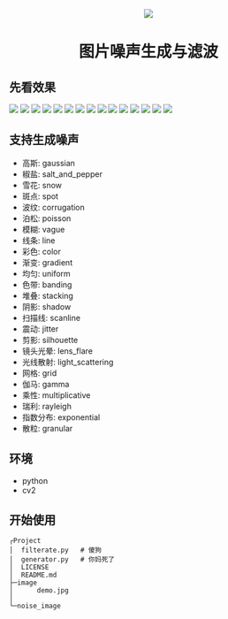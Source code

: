 <div align="center"><img src="https://s2.loli.net/2023/11/08/yhqKHotF4Rk3276.jpg"></div>
<div align="center"><h1>图片噪声生成与滤波</h1></div>

## 先看效果

<a href="https://smms.app/image/SQ3YhrsePCno2E8" target="_blank"><img src="https://s2.loli.net/2023/11/08/SQ3YhrsePCno2E8.jpg" ></a>
<a href="https://smms.app/image/Um1zMvlkgSGsC26" target="_blank"><img src="https://s2.loli.net/2023/11/08/Um1zMvlkgSGsC26.jpg" ></a>
<a href="https://smms.app/image/v1AdDPwUX2siBQW" target="_blank"><img src="https://s2.loli.net/2023/11/08/v1AdDPwUX2siBQW.jpg" ></a>
<a href="https://smms.app/image/WqQs3t9KeDYyGNu" target="_blank"><img src="https://s2.loli.net/2023/11/08/WqQs3t9KeDYyGNu.jpg" ></a>
<a href="https://smms.app/image/AlbG51L7mHcEFpQ" target="_blank"><img src="https://s2.loli.net/2023/11/08/AlbG51L7mHcEFpQ.jpg" ></a>
<a href="https://smms.app/image/S7rJVMxYD9qPcbd" target="_blank"><img src="https://s2.loli.net/2023/11/08/S7rJVMxYD9qPcbd.jpg" ></a>
<a href="https://smms.app/image/IXeQnAiEHp1tZ4o" target="_blank"><img src="https://s2.loli.net/2023/11/08/IXeQnAiEHp1tZ4o.jpg" ></a>
<a href="https://smms.app/image/5TD6lOSU8ABHjQy" target="_blank"><img src="https://s2.loli.net/2023/11/08/5TD6lOSU8ABHjQy.jpg" ></a>
<a href="https://smms.app/image/DoU43ZETNzI6vmQ" target="_blank"><img src="https://s2.loli.net/2023/11/08/DoU43ZETNzI6vmQ.jpg" ></a>
<a href="https://smms.app/image/uAUOJ3ZyRbMeK7G" target="_blank"><img src="https://s2.loli.net/2023/11/08/uAUOJ3ZyRbMeK7G.jpg" ></a>
<a href="https://smms.app/image/KNmHhpuCU9LxSEG" target="_blank"><img src="https://s2.loli.net/2023/11/08/KNmHhpuCU9LxSEG.jpg" ></a>
<a href="https://smms.app/image/hsB162jdQHwReT9" target="_blank"><img src="https://s2.loli.net/2023/11/08/hsB162jdQHwReT9.jpg" ></a>
<a href="https://smms.app/image/b9UWQDveXlcpCyK" target="_blank"><img src="https://s2.loli.net/2023/11/08/b9UWQDveXlcpCyK.jpg" ></a>
<a href="https://smms.app/image/LaZMIGF75UfNDAb" target="_blank"><img src="https://s2.loli.net/2023/11/08/LaZMIGF75UfNDAb.jpg" ></a>
<a href="https://smms.app/image/geMk9K7c8AUDBFE" target="_blank"><img src="https://s2.loli.net/2023/11/08/geMk9K7c8AUDBFE.jpg" ></a>

## 支持生成噪声

- 高斯: gaussian
- 椒盐: salt_and_pepper
- 雪花: snow
- 斑点: spot
- 波纹: corrugation
- 泊松: poisson
- 模糊: vague
- 线条: line
- 彩色: color
- 渐变: gradient
- 均匀: uniform
- 色带: banding
- 堆叠: stacking
- 阴影: shadow
- 扫描线: scanline
- 震动: jitter
- 剪影: silhouette
- 镜头光晕: lens_flare
- 光线散射: light_scattering
- 网格: grid
- 伽马: gamma
- 乘性: multiplicative
- 瑞利: rayleigh
- 指数分布: exponential
- 散粒: granular

## 环境

- python
- cv2

## 开始使用

```shell
┌Project
│  filterate.py   # 傻狗
│  generator.py   # 你妈死了
│  LICENSE
│  README.md
├─image
│      demo.jpg
│
└─noise_image
```
